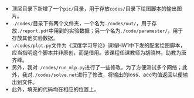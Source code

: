 

- 顶层目录下新增了一个``pic/``目录，用于存放``codes/``目录下绘图脚本的输出图片。
- ``./codes/``目录下有两个文件夹，一个名为``./codes/out/``，用于存放``./report.pdf``中用到的实验数据；另一个名为``./code/paramester/``，用于存放其他实验数据。
- ``./codes/plot.py``文件为《深度学习导论》课程HW1中下发的配套绘图脚本，应当指明这个脚本并非原创，而是借用。该课程任课教师为胡晓林，助教为唐齐峰。
- 另外，我对``./codes/run_mlp.py``进行了一些修改，为了方便测试多个网络；此外，我对``./codes/solve.net``进行了修改，将输出的loss、acc均值返回以便输出到文件。
- 此外，填充的代码均在相应的位置上。



